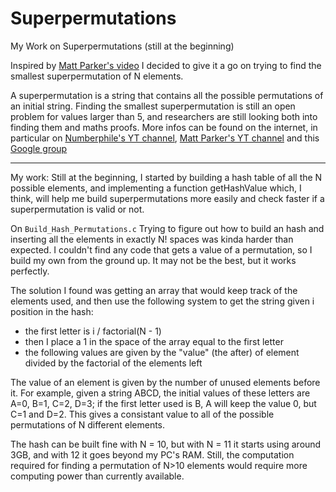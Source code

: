 # Superpermutations

My Work on Superpermutations (still at the beginning)

Inspired by [Matt Parker's video](https://www.youtube.com/watch?v=OZzIvl1tbPo) I decided to give it a go on trying to find the smallest superpermutation of N elements.

A superpermutation is a string that contains all the possible permutations of an initial string. Finding the smallest superpermutation is still an open problem for values larger than 5, and researchers are still looking both into finding them and maths proofs. More infos can be found on the internet, in particular on [Numberphile's YT channel](https://www.youtube.com/user/numberphile), [Matt Parker's YT channel](https://www.youtube.com/user/standupmaths/videos) and this [Google group](https://groups.google.com/forum/#!forum/superpermutators)

___

My work:
Still at the beginning, I started by building a hash table of all the N possible elements, and implementing a function getHashValue which, I think, will help me build superpermutations more easily and check faster if a superpermutation is valid or not.

On `Build_Hash_Permutations.c`
Trying to figure out how to build an hash and inserting all the elements in exactly N! spaces was kinda harder than expected. I couldn't find any code that gets a value of a permutation, so I build my own from the ground up. It may not be the best, but it works perfectly.

The solution I found was getting an array that would keep track of the elements used, and then use the following system to get the string given i position in the hash:
* the first letter is i / factorial(N - 1)
* then I place a 1 in the space of the array equal to the first letter
* the following values are given by the "value" (the after) of element divided by the factorial of the elements left

The value of an element is given by the number of unused elements before it. For example, given a string ABCD, the initial values of these letters are A=0, B=1, C=2, D=3; if the first letter used is B, A will keep the value 0, but C=1 and D=2. This gives a consistant value to all of the possible permutations of N different elements.


The hash can be built fine with N = 10, but with N = 11 it starts using around 3GB, and with 12 it goes beyond my PC's RAM.
Still, the computation required for finding a permutation of N>10 elements would require more computing power than currently available.

